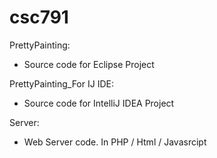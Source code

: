 # csc791

PrettyPainting:

- Source code for Eclipse Project
  
  
PrettyPainting_For IJ IDE:

- Source code for IntelliJ IDEA Project
  
  
Server:
- Web Server code. In PHP / Html / Javasrcipt
